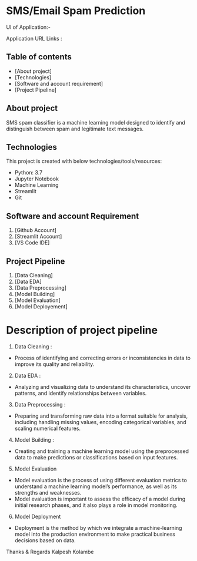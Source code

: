 # SMS/Email Spam Prediction


UI of Application:-

Application URL Links : 



## Table of contents
* [About project]
* [Technologies]
* [Software and account requirement]
* [Project Pipeline]


## About project
SMS spam classifier is a machine learning model designed to identify and distinguish between spam and legitimate text messages.



## Technologies
This project is created with below technologies/tools/resources:
* Python: 3.7
* Jupyter Notebook
* Machine Learning
* Streamlit
* Git


## Software and account Requirement
1. [Github Account]
2. [Streamlit Account]
3. [VS Code IDE]


## Project Pipeline
1. [Data Cleaning]
2. [Data EDA]
3. [Data Preprocessing]
4. [Model Building]
5. [Model Evaluation]
6. [Model Deployement]

# Description of project pipeline

1. Data Cleaning : 
* Process of identifying and correcting errors or inconsistencies in data to improve its quality and reliability.

2. Data EDA :
* Analyzing and visualizing data to understand its characteristics, uncover patterns, and identify relationships between variables.

3. Data Preprocessing : 
* Preparing and transforming raw data into a format suitable for analysis, including handling missing values, encoding categorical variables, and scaling numerical features.

4. Model Building :
* Creating and training a machine learning model using the preprocessed data to make predictions or classifications based on input features.

5. Model Evaluation
* Model evaluation is the process of using different evaluation metrics to understand a machine learning model’s performance, as well as its strengths and weaknesses.
* Model evaluation is important to assess the efficacy of a model during initial research phases, and it also plays a role in model monitoring.

6. Model Deployment
* Deployment is the method by which we integrate a machine-learning model into the production environment to make practical business decisions based on data. 


  
  
Thanks & Regards
Kalpesh Kolambe
  
